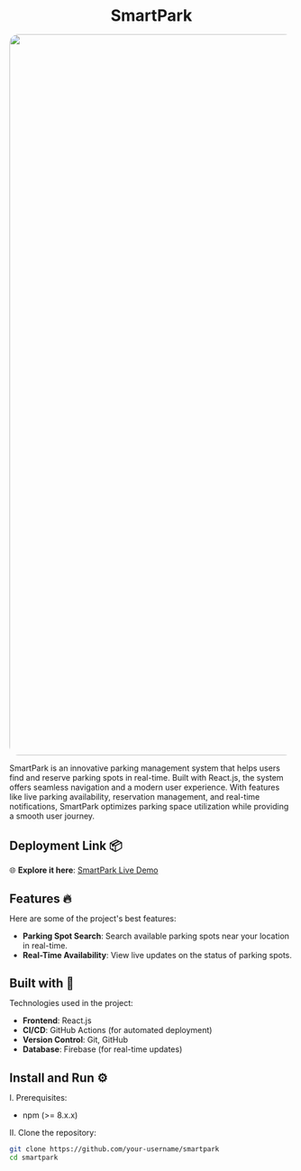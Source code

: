 <h1 align="center" id="title" style="margin-bottom: 1rem">SmartPark</h1>

<p align="center"><img src="https://your-image-url.com" alt="SmartPark Project" style="border-radius: 1rem; width: 80rem"></p>

<p id="description">SmartPark is an innovative parking management system that helps users find and reserve parking spots in real-time. Built with React.js, the system offers seamless navigation and a modern user experience. With features like live parking availability, reservation management, and real-time notifications, SmartPark optimizes parking space utilization while providing a smooth user journey.</p>

<h2 style="margin-bottom: 0.5rem">Deployment Link 📦</h2>

🌐 **Explore it here**: [SmartPark Live Demo](https://your-deployment-link.com)

<h2 style="margin-bottom: 0.5rem">Features 🔥</h2>

Here are some of the project's best features:

- **Parking Spot Search**: Search available parking spots near your location in real-time.
- **Real-Time Availability**: View live updates on the status of parking spots.

<h2 style="margin-bottom: 0.5rem">Built with 🚀</h2>

Technologies used in the project:

- **Frontend**: React.js
- **CI/CD**: GitHub Actions (for automated deployment)
- **Version Control**: Git, GitHub
- **Database**: Firebase (for real-time updates)

<h2 style="margin-bottom: 0.5rem">Install and Run ⚙️</h2>

I. Prerequisites:

- npm (>= 8.x.x)

II. Clone the repository:

```bash
git clone https://github.com/your-username/smartpark
cd smartpark
```
